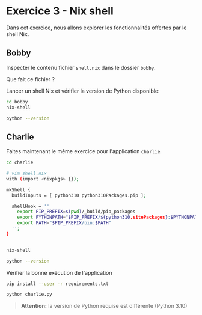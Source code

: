 # Exercice 3 - Nix shell

Dans cet exercice, nous allons explorer les fonctionnalités offertes par le shell Nix.

## Bobby

Inspecter le contenu fichier `shell.nix` dans le dossier `bobby`.

Que fait ce fichier ?

Lancer un shell Nix et vérifier la version de Python disponible:
```bash
cd bobby
nix-shell

python --version
```

## Charlie

Faites maintenant le même exercice pour l'application `charlie`.
```bash
cd charlie

# vim shell.nix
with (import <nixpkgs> {});

mkShell { 
  buildInputs = [ python310 python310Packages.pip ]; 

  shellHook = ''
    export PIP_PREFIX=$(pwd)/_build/pip_packages
    export PYTHONPATH="$PIP_PREFIX/${python310.sitePackages}:$PYTHONPATH"
    export PATH="$PIP_PREFIX/bin:$PATH"
  '';
}


nix-shell

python --version
```

Vérifier la bonne exécution de l'application
```bash
pip install --user -r requirements.txt

python charlie.py
```


>**Attention:** la version de Python requise est différente (Python 3.10)